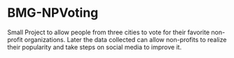 # BMG-NPVoting
Small Project to allow people from three cities to vote for their favorite non-profit organizations. 
Later the data collected can allow non-profits to realize their popularity and take steps on social media to improve it.
